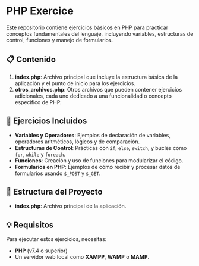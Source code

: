 # PHP Exercice

Este repositorio contiene ejercicios básicos en PHP para practicar conceptos fundamentales del lenguaje, incluyendo variables, estructuras de control, funciones y manejo de formularios.

## 📋 Contenido

1. **index.php**: Archivo principal que incluye la estructura básica de la aplicación y el punto de inicio para los ejercicios.
2. **otros_archivos.php**: Otros archivos que pueden contener ejercicios adicionales, cada uno dedicado a una funcionalidad o concepto específico de PHP.

## 🚀 Ejercicios Incluidos

- **Variables y Operadores**: Ejemplos de declaración de variables, operadores aritméticos, lógicos y de comparación.
- **Estructuras de Control**: Prácticas con `if`, `else`, `switch`, y bucles como `for`, `while` y `foreach`.
- **Funciones**: Creación y uso de funciones para modularizar el código.
- **Formularios en PHP**: Ejemplos de cómo recibir y procesar datos de formularios usando `$_POST` y `$_GET`.

## 📂 Estructura del Proyecto

- **index.php**: Archivo principal de la aplicación.

## 💡 Requisitos

Para ejecutar estos ejercicios, necesitas:

- **PHP** (v7.4 o superior)
- Un servidor web local como **XAMPP**, **WAMP** o **MAMP**.

